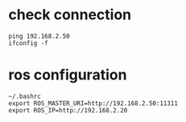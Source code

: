 # check connection

```
ping 192.168.2.50
ifconfig -f
```

# ros configuration

```
~/.bashrc
export ROS_MASTER_URI=http://192.168.2.50:11311
export ROS_IP=http://192.168.2.20
```